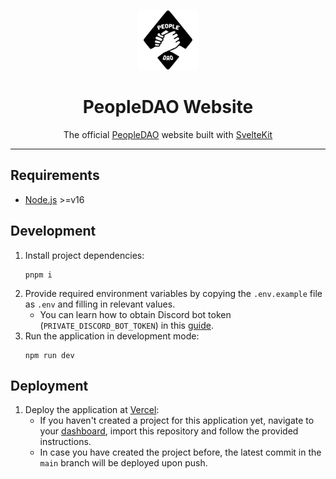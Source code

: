 <p align="center">
  <a href="https://people-dao.com" target="_blank"><img height="96" src="static/assets/icons/brand/logo.svg" alt="PeopleDAO logo" /></a>
</p>
<h1 align="center">
  PeopleDAO Website
</h1>

<p align="center">
The official <a href="https://people-dao.com" target="_blank">PeopleDAO</a> website built with <a href="https://kit.svelte.dev/" target="_blank">SvelteKit</a>
</p>

<hr />

## Requirements

- [Node.js](https://nodejs.org/en/) >=v16

## Development

1. Install project dependencies:
   ```
   pnpm i
   ```
2. Provide required environment variables by copying the `.env.example` file as `.env` and filling in relevant values.
   - You can learn how to obtain Discord bot token (`PRIVATE_DISCORD_BOT_TOKEN`) in this [guide](https://github.com/reactiflux/discord-irc/wiki/Creating-a-discord-bot-&-getting-a-token#fetching-your-bots-token).
3. Run the application in development mode:
   ```
   npm run dev
   ```

## Deployment

1. Deploy the application at [Vercel](https://vercel.com):
   - If you haven't created a project for this application yet, navigate to your [dashboard](https://vercel.com/dashboard), import this repository and follow the provided instructions.
   - In case you have created the project before, the latest commit in the `main` branch will be deployed upon push.
